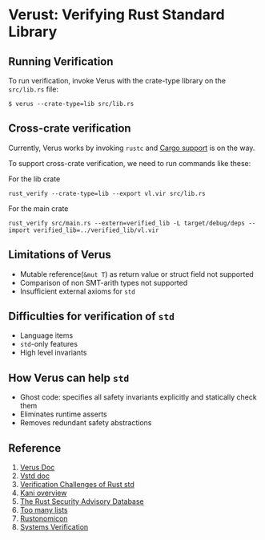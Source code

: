 # Verust: Verifying Rust Standard Library

## Running Verification

To run verification, invoke Verus with the crate-type library on the `src/lib.rs` file:

```
$ verus --crate-type=lib src/lib.rs
```
## Cross-crate verification
Currently, Verus works by invoking `rustc` and [Cargo support](https://github.com/verus-lang/verus/pull/1475) is on the way. 

To support cross-crate verification, we need to run commands like these:

For the lib crate
```
rust_verify --crate-type=lib --export vl.vir src/lib.rs
```

For the main crate
```
rust_verify src/main.rs --extern=verified_lib -L target/debug/deps --import verified_lib=../verified_lib/vl.vir
```

## Limitations of Verus
- Mutable reference(`&mut T`) as return value or struct field not supported 
- Comparison of non SMT-arith types not supported
- Insufficient external axioms for `std`

## Difficulties for verification of `std`
- Language items
- `std`-only features 
- High level invariants

## How Verus can help `std`
- Ghost code: specifies all safety invariants explicitly and statically check them 
- Eliminates runtime asserts
- Removes redundant safety abstractions 


## Reference
1. [Verus Doc](https://verus-lang.github.io/verus/guide/)
1. [Vstd doc](https://verus-lang.github.io/verus/verusdoc/vstd/)
1. [Verification Challenges of Rust std](https://model-checking.github.io/verify-rust-std)
1. [Kani overview](https://model-checking.github.io/kani-verifier-blog/2023/08/03/turbocharging-rust-code-verification.html)
1. [The Rust Security Advisory Database](https://rustsec.org/advisories/)
1. [Too many lists](https://rust-unofficial.github.io/too-many-lists/fifth-miri.html)
1. [Rustonomicon](https://doc.rust-lang.org/nomicon/vec/vec.html)
1. [Systems Verification](https://tchajed.github.io/sys-verif-fa24/)
